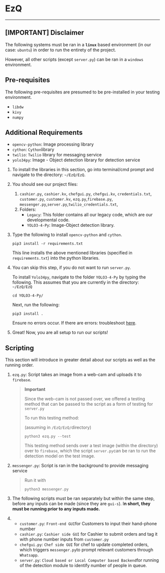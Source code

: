 # EzQ

------

## [IMPORTANT] Disclaimer

The following systems must be ran in a <b>`linux`</b> based environment (in our case: `ubuntu`) in order to run the entirety of the project.

However, all other scripts (except `server.py`) can be ran in a `windows` environment.

## Pre-requisites 

The following pre-requisites are presumed to be pre-installed in your testing environment.

- `libdw`
- `kivy`
- `numpy`

## Additional Requirements

- `opencv-python`: Image processing library
- `cython`: `Cython`library
- `twilio`: `Twilio` library for messaging service
- `yolo34py`: Image - Object detection library for detection service

1. To install the libraries in this section, go into terminal/cmd prompt and navigate to the directory: `~/EzQ/EzQ`. 

2. You should see our project files:

   1. `cashier.py`, `cashier.kv`, `chefgui.py`, `chefgui.kv`, `credentials.txt`, `customer.py`, `customer.kv`, `ezq.py`,`firebase.py`, `messenger.py`,`server.py`,`twilio_credentials.txt`,
   2. Folders: 
      - `Legacy`: This folder contains all our legacy code, which are our developmental code.
      - `YOLO3-4-Py`: Image-Object detection library.

3. Type the following to install `opencv-python` and `cython`.

   ```terminal
   pip3 install -r requirements.txt
   ```

   This line installs the above mentioned libraries (specified in `requirements.txt`) into the python libraries.

4. You can skip this step, if you do not want to run `server.py`.

   To install `Yolo34py`, navigate to the folder `YOLO3-4-Py` by typing the following. This assumes that you are currently in the directory: `~/EzQ/EzQ`

   ```terminal
   cd YOLO3-4-Py/
   ```

   Next, run the following:

   ```terminal
   pip3 install .
   ```

   Ensure no errors occur. If there are errors: troubleshoot [here](https://github.com/madhawav/YOLO3-4-Py).

5. Great! Now, you are all setup to run our scripts!

## Scripting

This section will introduce in greater detail about our scripts as well as the running order.

1. `ezq.py`: Script takes an image from a web-cam and uploads it to `firebase`. 

   > **Important**
   >
   > Since the web-cam is not passed over, we offered a testing method that can be passed to the script as a form of testing for `server.py`
   >
   > To run this testing method: 
   >
   > (assuming in `/EzQ/EzQ/`directory)
   >
   > ```terminal
   > python3 ezq.py --test
   > ```
   >
   > This testing method sends over a test image (within the directory) over to `firebase`, which the script `server.py`can be ran to run the detection model on the test image.

2. `messenger.py`: Script is ran in the background to provide messaging service

   > Run it with 
   >
   > ```terminal
   > python3 messenger.py
   > ```

3. The following scripts must be ran separately but within the same step, before any inputs can be made (since they are `gui-s`). I**n short, they must be running prior to any inputs made.** 

4. - `customer.py`: `Front-end GUI`for Customers to input their hand-phone number
   - `cashier.py`: `Cashier side GUI` for Cashier to submit orders and tag it with phone number inputs from `customer.py`
   - `chefgui.py`: `Chef side GUI` for chef to update completed orders, which triggers `messenger.py`to prompt relevant customers through `Whatsapp`.
   - `server.py`: `Cloud based or Local Computer based Backend`for running of the detection module to identify number of people in queue.

